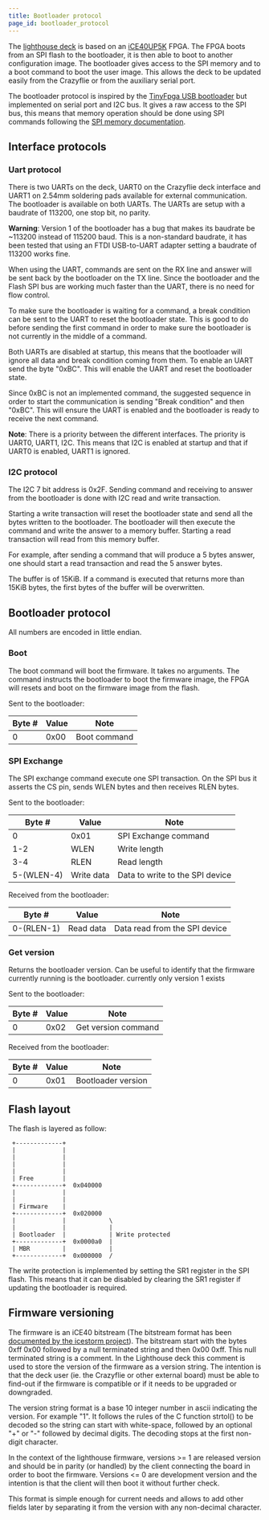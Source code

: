 ```yaml
---
title: Bootloader protocol
page_id: bootloader_protocol
---
```


The [lighthouse deck](https://store.bitcraze.io/products/lighthouse-positioning-deck) is based on an [iCE40UP5K](https://www.latticesemi.com/Products/FPGAandCPLD/iCE40UltraPlus) FPGA. The FPGA boots from an SPI flash to the bootloader, it is then able to boot to another configuration image. The bootloader gives access to the SPI memory and to a boot command to boot the user image. This allows the deck to be updated easily from the Crazyflie or from the auxiliary serial port.

The bootloader protocol is inspired by the [TinyFpga USB bootloader](https://github.com/tinyfpga/TinyFPGA-Bootloader) but implemented on serial port and I2C bus. It gives a raw access to the SPI bus, this means that memory operation should be done using SPI commands following the [SPI memory documentation](https://www.winbond.com/resource-files/w25q80dv_revf_02112015.pdf).

## Interface protocols

### Uart protocol

There is two UARTs on the deck, UART0 on the Crazyflie deck interface and UART1 on 2.54mm soldering pads available for external communication. The bootloader is available on both UARTs. The UARTs are setup with a baudrate of 113200, one stop bit, no parity.

**Warning**: Version 1 of the bootloader has a bug that makes its baudrate be ~113200 instead of 115200 baud. This is a non-standard baudrate, it has been tested that using an FTDI USB-to-UART adapter setting a baudrate of 113200 works fine.

When using the UART, commands are sent on the RX line and answer will be sent back by the bootloader on the TX line. Since the bootloader and the Flash SPI bus are working much faster than the UART, there is no need for flow control.

To make sure the bootloader is waiting for a command, a break condition can be sent to the UART to reset the bootloader state. This is good to do before sending the first command in order to make sure the bootloader is not currently in the middle of a command.

Both UARTs are disabled at startup, this means that the bootloader will ignore all data and break condition coming from them. To enable an UART send the byte "0xBC". This will enable the UART and reset the bootloader state.

Since 0xBC is not an implemented command, the suggested sequence in order to start the communication is sending "Break condition" and then "0xBC". This will ensure the UART is enabled and the bootloader is ready to receive the next command.

**Note**: There is a priority between the different interfaces. The priority is UART0, UART1, I2C. This means that I2C is  enabled at startup and that if UART0 is enabled, UART1 is ignored.

### I2C protocol

The I2C 7 bit address is 0x2F. Sending command and receiving to answer from the bootloader is done with I2C read and write transaction.

Starting a write transaction will reset the bootloader state and send all the bytes written to the bootloader. The bootloader will then execute the command and write the answer to a memory buffer. Starting a read transaction will read from this memory buffer.

For example, after sending a command that will produce a 5 bytes answer, one should start a read transaction and read the 5 answer bytes.

The buffer is of 15KiB. If a command is executed that returns more than 15KiB bytes, the first bytes of the buffer will be overwritten.

## Bootloader protocol

All numbers are encoded in little endian. 

### Boot

The boot command will boot the firmware. It takes no arguments. The command instructs the bootloader to boot the firmware image, the FPGA will resets and boot on the firmware image from the flash.

Sent to the bootloader:

|  Byte #  |  Value  | Note |
| -------- | ------- | ---- |
|   0    |  0x00  | Boot command |

### SPI Exchange

The SPI exchange command execute one SPI transaction. On the SPI bus it asserts the CS pin, sends WLEN bytes and then receives RLEN bytes.

Sent to the bootloader:

|  Byte #  |  Value  | Note |
| -------- | ------- | ---- |
|  0       | 0x01   | SPI Exchange command |
|  1-2     | WLEN   | Write length |
|  3-4     | RLEN   | Read length |
|  5-(WLEN-4)  | Write data  | Data to write to the SPI device |

Received from the bootloader:

|  Byte #  |  Value  | Note |
| -------- | ------- | ---- |
|  0-(RLEN-1)  | Read data | Data read from the SPI device |

### Get version

Returns the bootloader version. Can be useful to identify that the firmware currently running is the bootloader.
currently only version 1 exists

Sent to the bootloader:

|  Byte #  |  Value  | Note |
| -------- | ------- | ---- |
|  0       | 0x02   | Get version command |

Received from the bootloader:

|  Byte #  |  Value  | Note |
| -------- | ------- | ---- |
|  0  | 0x01 | Bootloader version |

## Flash layout

The flash is layered as follow:

```text
 +-------------+ 
 |             |
 |             |
 |             |
 |             |
 | Free        |
 +-------------+  0x040000
 |             |
 |             |
 | Firmware    |
 +-------------+  0x020000
 |             |            \
 |             |            |
 | Bootloader  |            | Write protected
 +-------------+  0x0000a0  |
 | MBR         |            |
 +-------------+  0x000000  /
```

The write protection is implemented by setting the SR1 register in the SPI flash. This means that it can be disabled by clearing the SR1 register if updating the bootloader is required.

## Firmware versioning

The firmware is an iCE40 bitstream (The bitstream format has been [documented by the icestorm project](http://www.clifford.at/icestorm/format.html)). The bitstream start with the bytes 0xff 0x00 followed by a null terminated string and then 0x00 0xff. This null terminated string is a comment. In the Lighthouse deck this comment is used to store the version of the firmware as a version string. The intention is that the deck user (ie. the Crazyflie or other external board) must be able to find-out if the firmware is compatible or if it needs to be upgraded or downgraded.

The version string format is a base 10 integer number in ascii indicating the version. For example "1". It follows the rules of the C function strtol() to be decoded so the string can start with white-space, followed by an optional "+" or "-" followed by decimal digits. The decoding stops at the first non-digit character.

In the context of the lighthouse firmware, versions >= 1 are released version and should be in parity (or handled) by the client connecting the board in order to boot the firmware. Versions <= 0 are development version and the intention is that the client will then boot it without further check.

This format is simple enough for current needs and allows to add other fields later by separating it from the version with any non-decimal character.
